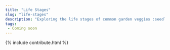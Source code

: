 ```yaml
---
title: "Life Stages"
slug: "life-stages"
description: "Exploring the life stages of common garden veggies :seedling: :corn:"
tags:
 - Coming soon
---
```


{% include contribute.html %}
